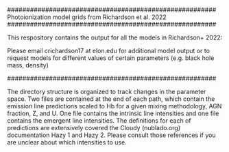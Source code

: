 #######################################################
Photoionization model grids from Richardson et al. 2022
#######################################################

This respository contains the output for all the models in Richardson+ 2022:

Please email crichardson17 at elon.edu for additional model output or to request
models for different values of certain parameters (e.g. black hole mass, density)

#######################################################

The directory structure is organized to track changes in the parameter space.
Two files are contained at the end of each path, which contain the emission
line predictions scaled to Hb for a given mixing methodology, AGN fraction,
Z, and U. One file contains the intrinsic line intensities and one file 
contains the emergent line intensities. The definitions for each of predictions 
are extensively covered the Cloudy (nublado.org) documentation Hazy 1 and 
Hazy 2. Please consult those references if you are unclear about which 
intensities to use.

